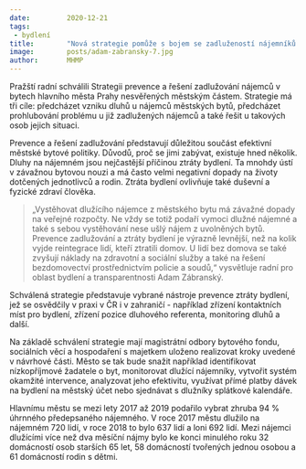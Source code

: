 ```yaml
---
date:         2020-12-21
tags:         
 - bydlení
title:        "Nová strategie pomůže s bojem se zadlužeností nájemníků městských bytů"
image: 	      posts/adam-zabransky-7.jpg
author:       MHMP
---
```

 
Pražští radní schválili Strategii prevence a řešení zadlužování nájemců v bytech hlavního města Prahy nesvěřených městským částem. Strategie má tři cíle: předcházet vzniku dluhů u nájemců městských bytů, předcházet prohlubování problému u již zadlužených nájemců a také řešit u takových osob jejich situaci.

Prevence a řešení zadlužování představují důležitou součást efektivní městské bytové politiky. Důvodů, proč se jimi zabývat, existuje hned několik. Dluhy na nájemném jsou nejčastější příčinou ztráty bydlení. Ta mnohdy ústí v závažnou bytovou nouzi a má často velmi negativní dopady na životy dotčených jednotlivců a rodin. Ztráta bydlení ovlivňuje také duševní a fyzické zdraví člověka.

> „Vystěhovat dlužícího nájemce z městského bytu má závažné dopady na veřejné rozpočty. Ne vždy se totiž podaří vymoci dlužné nájemné a také s sebou vystěhování nese ušlý nájem z uvolněných bytů. Prevence zadlužování a ztráty bydlení je výrazně levnější, než na kolik vyjde reintegrace lidí, kteří ztratili domov. U lidí bez domova se také zvyšují náklady na zdravotní a sociální služby a také na řešení bezdomovectví prostřednictvím policie a soudů,“ vysvětluje radní pro oblast bydlení a transparentnosti Adam Zábranský. 

Schválená strategie představuje vybrané nástroje prevence ztráty bydlení, jež se osvědčily v praxi v ČR i v zahraničí - například zřízení kontaktních míst pro bydlení, zřízení pozice dluhového referenta, monitoring dluhů a další. 

Na základě schválení strategie mají magistrátní odbory bytového fondu, sociálních věcí a hospodaření s majetkem uloženo realizovat kroky uvedené v návrhové části. Město se tak bude snažit například identifikovat nízkopříjmové žadatele o byt, monitorovat dlužící nájemníky, vytvořit systém okamžité intervence, analyzovat jeho efektivitu, využívat přímé platby dávek na bydlení na městský účet nebo sjednávat s dlužníky splátkové kalendáře. 

Hlavnímu městu se mezi lety 2017 až 2019 podařilo vybrat zhruba 94 % úhrnného předepsaného nájemného. V roce 2017 městu dlužilo na nájemném 720 lidí, v roce 2018 to bylo 637 lidí a loni 692 lidí. Mezi nájemci dlužícími více než dva měsíční nájmy bylo ke konci minulého roku 32 domácností osob starších 65 let, 58 domácností tvořených jednou osobou a 61 domácností rodin s dětmi. 
